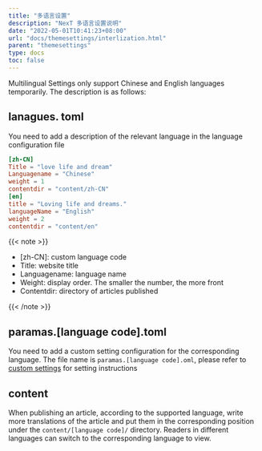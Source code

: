 ```yaml
---
title: "多语言设置"
description: "NexT 多语言设置说明"
date: "2022-05-01T10:41:23+08:00"
url: "docs/themesettings/interlization.html"
parent: "themesettings"
type: docs
toc: false
---
```


Multilingual Settings only support Chinese and English languages temporarily. The description is as follows:

## lanagues. toml

You need to add a description of the relevant language in the language configuration file

```toml
[zh-CN]
Title = "love life and dream"
Languagename = "Chinese"
weight = 1
contentdir = "content/zh-CN"
[en]
title = "Loving life and dreams."
languageName = "English"
weight = 2
contentdir = "content/en"
```

{{< note >}}

- [zh-CN]: custom language code
- Title: website title
- Languagename: language name
- Weight: display order. The smaller the number, the more front
- Contentdir: directory of articles published

{{< /note >}}

## paramas.[language code].toml

You need to add a custom setting configuration for the corresponding language. The file name is ` paramas.[language code].oml `, please refer to [custom settings](/en/docs/themesettings/customparas.html) for setting instructions

## content

When publishing an article, according to the supported language, write more translations of the article and put them in the corresponding position under the `content/[language code]/` directory. Readers in different languages can switch to the corresponding language to view.